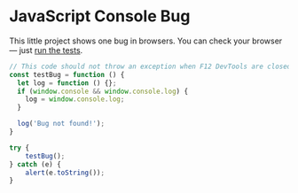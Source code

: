 # JavaScript Console Bug

This little project shows one bug in browsers. You can check your browser — just [run the tests](https://bekobou.github.io/JSConsoleBug/).

```js
// This code should not throw an exception when F12 DevTools are closed
const testBug = function () {
  let log = function () {};
  if (window.console && window.console.log) {
    log = window.console.log;
  }

  log('Bug not found!');
}

try {
    testBug();
} catch (e) {
    alert(e.toString());
}
```
